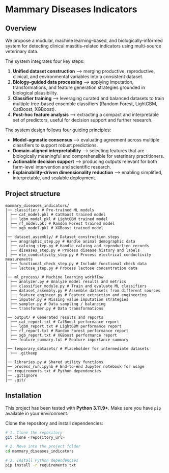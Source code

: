 # Mammary Diseases Indicators 

##  Overview
We propose a modular, machine learning–based, and biologically-informed system for detecting clinical mastitis–related indicators using multi-source veterinary data.  

The system integrates four key steps:
1. **Unified dataset construction** --> merging productive, reproductive, clinical, and environmental variables into a consistent dataset.  
2. **Biology-guided data processing** --> applying imputation, transformations, and feature generation strategies grounded in biological plausibility.  
3. **Classifier training** --> leveraging curated and balanced datasets to train multiple tree-based ensemble classifiers (Random Forest, LightGBM, CatBoost, XGBoost).  
4. **Post-hoc feature analysis** --> extracting a compact and interpretable set of predictors, useful for decision support and further research.  

The system design follows four guiding principles:
- **Model-agnostic consensus** --> evaluating agreement across multiple classifiers to support robust predictions.  
- **Domain-aligned interpretability** --> selecting features that are biologically meaningful and comprehensible for veterinary practitioners.  
- **Actionable decision support** --> producing outputs relevant for both farm-level intervention and scientific research.  
- **Explainability-driven dimensionality reduction** --> enabling simplified, interpretable, and scalable deployment.


## Project structure
```
mammary_diseases_indicators/
│── classifier/ # Pre-trained ML models
│ ├── cat_model.pkl # CatBoost trained model
│ ├── lgbm_model.pkl # LightGBM trained model
│ ├── rf_model.pkl # Random Forest trained model
│ └── xgb_model.pkl # XGBoost trained model
│
│── dataset_assembly/ # Dataset construction steps
│ ├── anagraphic_step.py # Handle animal demographic data
│ ├── calving_step.py # Handle calving and reproduction records
│ ├── diseases_step.py # Process disease history and labels
│ ├── ele_conductivity_step.py # Process electrical conductivity measurements
│ ├── functional_check_step.py # Include functional check data
│ └── lactose_step.py # Process lactose concentration data
│
│── ml_process/ # Machine learning workflow
│ ├── analyzer.py # Analyze model results and metrics
│ ├── classifier_module.py # Train and evaluate ML classifiers
│ ├── dataset_assembly.py # Assemble datasets from different sources
│ ├── feature_engineer.py # Feature extraction and engineering
│ ├── imputer.py # Missing value imputation strategies
│ ├── sampler.py # Data sampling / balancing
│ └── transformer.py # Data transformations
│
│── output/ # Generated results and reports
│ ├── cat_report.txt # CatBoost performance report
│ ├── lgbm_report.txt # LightGBM performance report
│ ├── rf_report.txt # Random Forest performance report
│ ├── xgb_report.txt # XGBoost performance report
│ └── feature_summary.txt # Feature importance summary
│
│── temporary_datasets/ # Placeholder for intermediate datasets
│ └── .gitkeep
│
│── libraries.py # Shared utility functions
│── process_run.ipynb # End-to-end Jupyter notebook for usage
│── requirements.txt # Python dependencies
│── .gitignore
│── .git/
```


## Installation

This project has been tested with **Python 3.11.9+**. Make sure you have `pip` available in your environment.

Clone the repository and install dependencies:

```bash
# 1. Clone the repository
git clone <repository_url>

# 2. Move into the project folder
cd mammary_diseases_indicators

# 3. Install Python dependencies
pip install -r requirements.txt
```



